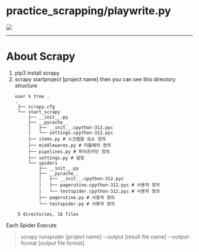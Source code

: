 # practice_scrapping/playwrite.py
![](./example.png)

---
# About Scrapy

1. pip3 install scrapy
2. scrapy startproject [project name]
   then you can see this directory structure
   ```shell
   user % tree .
   .
    ├── scrapy.cfg
    └── start_scrapy
        ├── __init__.py
        ├── __pycache__
        │   ├── __init__.cpython-312.pyc
        │   └── settings.cpython-312.pyc
        ├── items.py # 스크랩할 요소 정의
        ├── middlewares.py # 미들웨어 정의
        ├── pipelines.py # 파이프라인 정의
        ├── settings.py # 설정
        └── spiders
            ├── __init__.py
            ├── __pycache__
            │   ├── __init__.cpython-312.pyc
            │   ├── pagerutine.cpython-312.pyc # 사용자 정의
            │   └── testspider.cpython-312.pyc # 사용자 정의
            ├── pagerutine.py # 사용자 정의
            └── testspider.py # 사용자 정의
    
    5 directories, 16 files

Each Spider Execute
> scrapy runspuder [project name] --output [result file name] --output-format [output file format]
